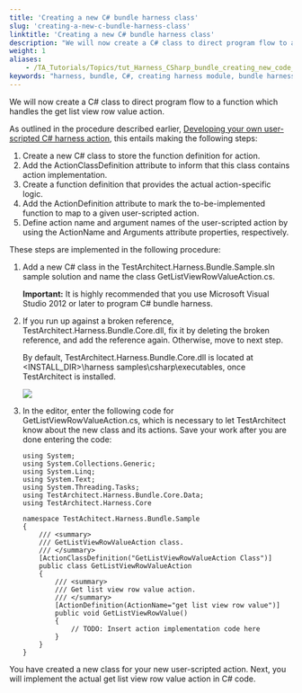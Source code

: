 ```yaml
--- 
title: 'Creating a new C# bundle harness class'
slug: 'creating-a-new-c-bundle-harness-class'
linktitle: 'Creating a new C# bundle harness class'
description: "We will now create a C# class to direct program flow to a function which handles the get list view row value action."
weight: 1
aliases: 
    - /TA_Tutorials/Topics/tut_Harness_CSharp_bundle_creating_new_code_script_module.html
keywords: "harness, bundle, C#, creating harness module, bundle harness, creating harness module"
---
```


We will now create a C\# class to direct program flow to a function which handles the get list view row value action.

As outlined in the procedure described earlier, [Developing your own user-scripted C\# harness action](/TA_Tutorials/Topics/tut_Harness_CSharp_bundle_developing_your_own_harness_action.html), this entails making the following steps:

1.  Create a new C\# class to store the function definition for action.
2.  Add the ActionClassDefinition attribute to inform that this class contains action implementation.
3.  Create a function definition that provides the actual action-specific logic.
4.  Add the ActionDefinition attribute to mark the to-be-implemented function to map to a given user-scripted action.
5.  Define action name and argument names of the user-scripted action by using the ActionName and Arguments attribute properties, respectively.

These steps are implemented in the following procedure:

1.  Add a new C\# class in the TestArchitect.Harness.Bundle.Sample.sln sample solution and name the class GetListViewRowValueAction.cs.

    **Important:** It is highly recommended that you use Microsoft Visual Studio 2012 or later to program C\# bundle harness.

2.  If you run up against a broken reference, TestArchitect.Harness.Bundle.Core.dll, fix it by deleting the broken reference, and add the reference again. Otherwise, move to next step.

    By default, TestArchitect.Harness.Bundle.Core.dll is located at <INSTALL\_DIR\>\\harness samples\\csharp\\executables, once TestArchitect is installed.

    ![](/images/TA_Tutorials/Images/Invalid_path_references.png)

3.  In the editor, enter the following code for GetListViewRowValueAction.cs, which is necessary to let TestArchitect know about the new class and its actions. Save your work after you are done entering the code:

    ```
    using System;
    using System.Collections.Generic;
    using System.Linq;
    using System.Text;
    using System.Threading.Tasks;
    using TestArchitect.Harness.Bundle.Core.Data;
    using TestArchitect.Harness.Core
    
    namespace TestAchitect.Harness.Bundle.Sample
    {
        /// <summary>
        /// GetListViewRowValueAction class.
        /// </summary>
        [ActionClassDefinition("GetListViewRowValueAction Class")]
        public class GetListViewRowValueAction
        {
            /// <summary>
            /// Get list view row value action.
            /// </summary>
            [ActionDefinition(ActionName="get list view row value")]
            public void GetListViewRowValue()
            {
                // TODO: Insert action implementation code here
            }
        }
    }
    ```


You have created a new class for your new user-scripted action. Next, you will implement the actual get list view row value action in C\# code.




